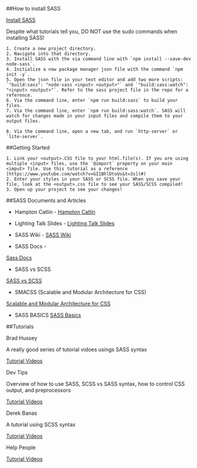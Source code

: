 ##How to install SASS

[Install SASS](https://sass-lang.com/install)

Despite what tutorials tell you, DO NOT use the sudo commands when installing SASS!


    1. Create a new project directory.
    2. Navigate into that directory.
    3. Install SASS with the via command line with `npm install --save-dev node-sass`.
    4. Initialize a new package manager json file with the command `npm init -y`.
    5. Open the json file in your text editor and add two more scripts: `"build:sass": "node-sass <input> <output>"` and `"build:sass:watch": "<input> <output>"`. Refer to the sass project file in the repo for a reference.
    6. Via the command line, enter `npm run build:sass` to build your files.
    7. Via the command line, enter `npm run build:sass:watch`. SASS will watch for changes made in your input files and compile them to your output files.
    
    8. Via the command line, open a new tab, and run `http-server` or `lite-server`.


##Getting Started

    1. Link your <output>.CSS file to your html.file(s). If you are using multiple <input> files, use the `@import` property on your main <imput> file. Use this tutorial as a reference [https://www.youtube.com/watch?v=GI1BhlDtoUs&t=3s](#)
    2. Enter your styles in your SASS or SCSS file. When you save your file, look at the <output>.css file to see your SASS/SCSS compiled!
    3. Open up your project to see your changes!

##SASS Documents and Articles
- Hampton Catlin - 
[Hampton Catlin](http://hamptoncatlin.com/)

- Lighting Talk Slides -
[Lighting Talk Slides](https://docs.google.com/presentation/d/15-HS_Ek4_XJo7qa5cZMzrz27J4_V-BT3oDEytiqZ8AM/edit?usp=sharing)

- SASS Wiki -
[SASS Wiki](https://en.wikipedia.org/wiki/Sass_(stylesheet_language))

- SASS Docs -

[Sass Docs](https://sass-lang.com/)

- SASS vs SCSS

[SASS vs SCSS](http://www.thesassway.com/editorial/sass-vs-scss-which-syntax-is-better)

- SMACSS (Scalable and Modular Architecture for CSS)

[Scalable and Modular Architecture for CSS](https://smacss.com/)

- SASS BASICS
[SASS Basics](https://sass-lang.com/guide)

##Tutorials

Brad Hussey

A really good series of tutorial vidoes usings SASS syntax

[Tutorial Videos](https://www.youtube.com/watch?v=aFWhf2wjJYo&list=PLUoqTnNH-2XxOt7UsKlTqbfrA2ucGosCR)

Dev Tips

Overview of how to use SASS, SCSS vs SASS syntax, how to control CSS output, and preprocessors

[Tutorial Videos](https://www.youtube.com/watch?v=1XmUUa_pWw8&list=PLqGj3iMvMa4LE0uTAwo9wIFQYuGhIu7Gw)

Derek Banas

A tutorial using SCSS syntax

[Tutorial Videos](https://www.youtube.com/watch?v=wz3kElLbEHE)

Help People

[Tutorial Videos](https://www.youtube.com/watch?v=P1G4_zxOxtk&t=17s)